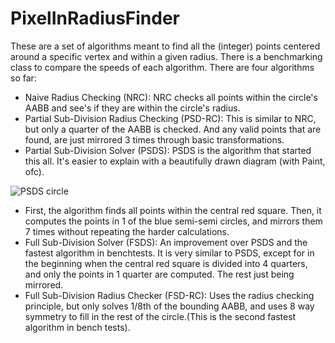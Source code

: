# PixelInRadiusFinder
These are a set of algorithms meant to find all the (integer) points centered around a specific vertex and within a given radius.
There is a benchmarking class to compare the speeds of each algorithm.
There are four algorithms so far:
- Naive Radius Checking (NRC): NRC checks all points within the circle's AABB and see's if they are within the circle's radius. 
- Partial Sub-Division Radius Checking (PSD-RC): This is similar to NRC, but only a quarter of the AABB is checked. And any valid points that are found, are just mirrored 3 times through basic transformations. 
- Partial Sub-Division Solver (PSDS): PSDS is the algorithm that started this all. It's easier to explain with a beautifully drawn diagram (with Paint, ofc).

![PSDS circle](http://i.imgur.com/ilwaA3o.png)

- First, the algorithm finds all points within the central red square. Then, it computes the points in 1 of the blue semi-semi circles, and mirrors them 7 times without repeating the harder calculations. 
- Full Sub-Division Solver (FSDS): An improvement over PSDS and the fastest algorithm in benchtests. It is very similar to PSDS, except for in the beginning when the central red square is divided into 4 quarters, and only the points in 1 quarter are computed. The rest just being mirrored. 
- Full Sub-Division Radius Checker (FSD-RC): Uses the radius checking principle, but only solves 1/8th of the bounding AABB, and uses 8 way symmetry to fill in the rest of the circle.(This is the second fastest algorithm in bench tests).
